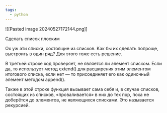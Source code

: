 ```yaml
---
tags:
  - python
---
```

![[Pasted image 20240527172144.png]]

Сделать список плоским 

Ох уж эти списки, состоящие из списков. Как бы их сделать попроще, выстроить в один ряд? Для этого тоже есть решение.

В третьей строке код проверяет, не является ли элемент списком. Если да, то использует метод extend() для расширения этим элементом итогового списка, если нет — то присоединяет его как одиночный элемент методом append().

Также в этой строке функция вызывает сама себя и, в случае списков, состоящих из списков, «проваливается» в них до тех пор, пока не доберётся до элементов, не являющихся списками. Это называется рекурсией.